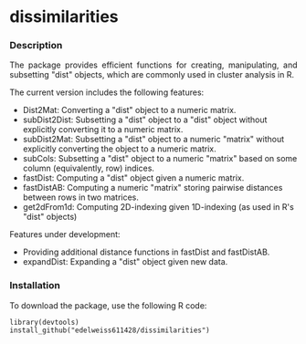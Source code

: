 # dissimilarities

### Description

<p align="justify"> The package provides efficient functions for creating, manipulating, and subsetting "dist" objects, which are commonly used in cluster analysis in R. </p> 
The current version includes the following features:

- Dist2Mat: Converting a "dist" object to a numeric matrix.
- subDist2Dist: Subsetting a "dist" object to a  "dist" object without explicitly converting it to a numeric matrix.
- subDist2Mat: Subsetting a "dist" object to a numeric "matrix" without explicitly converting the object to a numeric matrix.
- subCols: Subsetting a "dist" object to a numeric "matrix" based on some column (equivalently, row) indices.
- fastDist: Computing a "dist" object given a numeric matrix.
- fastDistAB: Computing a numeric "matrix" storing pairwise distances between rows in two matrices.
- get2dFrom1d: Computing 2D-indexing given 1D-indexing (as used in R's "dist" objects)

Features under development:

- Providing additional distance functions in fastDist and fastDistAB.
- expandDist: Expanding a "dist" object given new data.

 ### Installation

 To download the package, use the following R code: 

```
library(devtools)
install_github("edelweiss611428/dissimilarities") 
```

